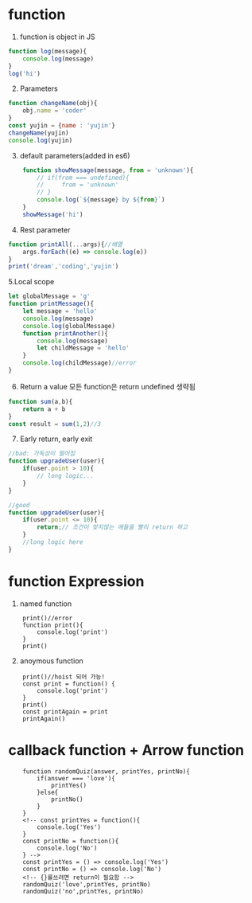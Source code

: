 # function
1. function is object in JS
```javascript
function log(message){
    console.log(message)
}
log('hi')
```
2. Parameters
```javascript
function changeName(obj){
    obj.name = 'coder'
}
const yujin = {name : 'yujin'}
changeName(yujin)
console.log(yujin)
```


3. default parameters(added in es6)
```javascript
    function showMessage(message, from = 'unknown'){
        // if(from === undefined){
        //     from = 'unknown'
        // }
        console.log(`${message} by ${from}`)
    }
    showMessage('hi')
```
4. Rest parameter
```javascript
function printAll(...args){//배열
    args.forEach((e) => console.log(e))
}
print('dream','coding','yujin')
```

5.Local scope
```javascript
let globalMessage = 'g'
function printMessage(){
    let message = 'hello'
    console.log(message)
    console.log(globalMessage)
    function printAnother(){
        console.log(message)
        let childMessage = 'hello'
    }
    console.log(childMessage)//error
}
```

6. Return a value
모든 function은 return undefined 생략됨
```javascript
function sum(a,b){
    return a + b
}
const result = sum(1,2)//3
```

7. Early return, early exit
```javascript
//bad: 가독성이 떨어짐
function upgradeUser(user){
    if(user.point > 10){
        // long logic...
    }
}

//good
function upgradeUser(user){
    if(user.point <= 10){
        return;// 조건이 맞지않는 애들을 빨리 return 하고
    }
    //long logic here
}
```

# function Expression
1. named function
```
    print()//error
    function print(){
        console.log('print')
    }
    print()

```
2. anoymous function
```
    print()//hoist 되어 가능!
    const print = function() {
        console.log('print')
    }
    print()
    const printAgain = print
    printAgain()
```

# callback function + Arrow function
```
    function randomQuiz(answer, printYes, printNo){
        if(answer === 'love'){
            printYes()
        }else{
            printNo()
        }
    }
    <!-- const printYes = function(){
        console.log('Yes')
    }
    const printNo = function(){
        console.log('No')
    } -->
    const printYes = () => console.log('Yes')
    const printNo = () => console.log('No') 
    <!-- {}를쓰려면 return이 필요함 -->
    randomQuiz('love',printYes, printNo)
    randomQuiz('no',printYes, printNo)
```

